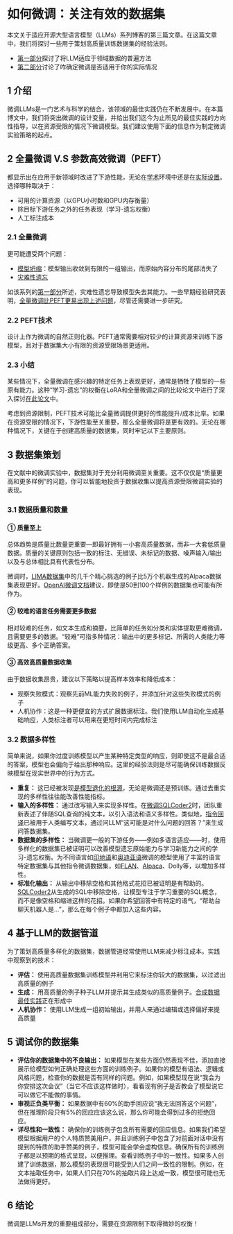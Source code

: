 # 如何微调：关注有效的数据集

本文关于适应开源大型语言模型（LLMs）系列博客的第三篇文章。在这篇文章中，我们将探讨一些用于策划高质量训练数据集的经验法则。

- [第一部分](http://www.javaedge.cn/md/AI/methods-adapting-large-language-models.html)探讨了将LLM适应于领域数据的普遍方法
- [第二部分](http://www.javaedge.cn/md/AI/to-fine-tune-or-not-to-fine-tune-llm.html)讨论了咋确定微调是否适用于你的实际情况

## 1 介绍

微调LLMs是一门艺术与科学的结合，该领域的最佳实践仍在不断发展中。在本篇博文中，我们将突出微调的设计变量，并给出我们迄今为止所见的最佳实践的方向性指导，以在资源受限的情况下微调模型。我们建议使用下面的信息作为制定微调实验策略的起点。

## 2 全量微调 V.S 参数高效微调（PEFT）

都显示出在应用于新领域时改进了下游性能，无论在[学术](https://arxiv.org/pdf/2312.12148.pdf)环境中还是在[实际设置](https://www.sarvam.ai/blog/announcing-openhathi-series)。选择哪种取决于：

- 可用的计算资源（以GPU小时数和GPU内存衡量）
- 除目标下游任务之外的任务表现（学习-遗忘权衡）
- 人工标注成本

### 2.1 全量微调

更可能遭受两个问题：

- [模型坍缩](https://arxiv.org/html/2402.07712v1#bib.bib21)：模型输出收敛到有限的一组输出，而原始内容分布的尾部消失了
- [灾难性遗忘](https://ar5iv.labs.arxiv.org/html/2308.08747)

如该系列的[第一部分](http://www.javaedge.cn/md/AI/methods-adapting-large-language-models.html)所述，灾难性遗忘导致模型失去其能力。一些早期经验研究表明，[全量微调比PEFT更易出现上述问题](https://arxiv.org/abs/2405.09673)，尽管还需要进一步研究。

### 2.2 PEFT技术

设计上作为微调的自然正则化器。PEFT通常需要相对较少的计算资源来训练下游模型，且对于数据集大小有限的资源受限场景更适用。

### 2.3 小结

某些情况下，全量微调在感兴趣的特定任务上表现更好，通常是牺牲了模型的一些原有能力。这种“学习-遗忘”的权衡在LoRA和全量微调之间的比较论文中进行了深入探讨[在此论文](https://arxiv.org/abs/2405.09673)中。

考虑到资源限制，PEFT技术可能比全量微调提供更好的性能提升/成本比率。如果在资源受限的情况下，下游性能至关重要，那么全量微调将是更有效的。无论在哪种情况下，关键在于创建高质量的数据集，同时牢记以下主要原则。

## 3 数据集策划

在文献中的微调实验中，数据集对于充分利用微调至关重要。这不仅仅是“质量更高和更多样例”的问题，你可以智能地投资于数据收集以提高资源受限微调实验的表现。

### 3.1 数据质量和数量

#### ① 质量至上

总体趋势是质量比数量更重要—即最好拥有一小套高质量数据，而非一大套低质量数据。质量的关键原则包括一致的标注、无错误、未标记的数据、噪声输入/输出以及与总体相比具有代表性分布。

微调时，[LIMA数据集](https://arxiv.org/abs/2305.11206)中的几千个精心挑选的例子比5万个机器生成的Alpaca数据集表现更好。[OpenAI微调文档](https://platform.openai.com/docs/guides/fine-tuning/common-use-cases)建议，即使是50到100个样例的数据集也可能有所作为。

#### ② 较难的语言任务需要更多数据

相对较难的任务，如文本生成和摘要，比简单的任务如分类和实体提取更难微调，且需要更多的数据。“较难”可指多种情况：输出中的更多标记、所需的人类能力等级更高、多个正确答案。

#### ③ 高效高质量数据收集

由于数据收集昂贵，建议以下策略以提高样本效率和降低成本：

- 观察失败模式：观察先前ML能力失败的例子，并添加针对这些失败模式的例子
- 人机协作：这是一种更便宜的方式扩展数据标注。我们使用LLM自动化生成基础响应，人类标注者可以用来在更短时间内完成标注

### 3.2 数据多样性

简单来说，如果你过度训练模型以产生某种特定类型的响应，则即使这不是最合适的答案，模型也会偏向于给出那种响应。这里的经验法则是尽可能确保训练数据反映模型在现实世界中的行为方式。

- **重复：** 这已经被发现[是模型退化的根源](https://aclanthology.org/2022.acl-long.577.pdf)，无论是微调还是预训练。通过去重实现的多样性往往能改善性能指标。
- **输入的多样性：** 通过改写输入来实现多样性。在[微调SQLCoder2](https://defog.ai/blog/sqlcoder2-technical-details/)时，团队重新表述了伴随SQL查询的纯文本，以引入语法和语义多样性。类似地，[指令回译](https://arxiv.org/abs/2308.06259)已被用于人类编写文本，通过问LLM“这可能是对什么问题的回答？”来生成问答数据集。
- **数据集的多样性：** 当微调更一般的下游任务——例如多语言适应——时，使用多样化的数据集已被证明可以改善模型遗忘原始能力与学习新能力之间的学习-遗忘权衡。为不同语言如[印地语](https://www.sarvam.ai/blog/announcing-openhathi-series)和[奥迪亚语](https://arxiv.org/pdf/2312.12624.pdf)微调的模型使用了丰富的语言特定数据集与其他指令微调数据集，如[FLAN](https://github.com/google-research/FLAN)、[Alpaca](https://github.com/tatsu-lab/stanford_alpaca)、Dolly等，以增加多样性。
- **标准化输出：** 从输出中移除空格和其他格式花招已被证明是有帮助的。[SQLCoder2](https://defog.ai/blog/sqlcoder2-technical-details/)从生成的SQL中移除空格，让模型专注于学习重要的SQL概念，而不是像空格和缩进这样的花招。如果你希望回答中有特定的语气，“帮助台聊天机器人是...”，那么在每个例子中都加入这些内容。

## 4 基于LLM的数据管道

为了策划高质量多样化的数据集，数据管道经常使用LLM来减少标注成本。实践中观察到的技术：

- **评估：** 使用高质量数据集训练模型并利用它来标注你较大的数据集，以过滤出高质量的例子
- **生成：** 用高质量的例子种子LLM并提示其生成类似的高质量例子。[合成数据最佳实践](https://arxiv.org/html/2404.07503v1)正在形成中
- **人机协作：** 使用LLM生成一组初始输出，并用人来通过编辑或选择偏好来提高质量

## 5 调试你的数据集

- **评估你的数据集中的不良输出：** 如果模型在某些方面仍然表现不佳，添加直接展示给模型如何正确处理这些方面的训练例子。如果你的模型有语法、逻辑或风格问题，检查你的数据是否有同样的问题。例如，如果模型现在说“我会为你安排这次会议”（当它不应该这样做时），看看现有例子是否教会了模型说它可以做它不能做的事情。
- **审视正负类平衡：** 如果数据中有60%的助手回应说“我无法回答这个问题”，但在推理阶段只有5%的回应应该这么说，那么你可能会得到过多的拒绝回应。
- **详尽性和一致性：** 确保你的训练例子包含所有需要的回应信息。如果我们希望模型根据用户的个人特质赞美用户，并且训练例子中包含了对前面对话中没有提到的特质的助手赞美的例子，模型可能会学会虚构信息。确保所有的训练例子都是以预期的格式呈现，以便推理。查看训练例子中的一致性。如果多人创建了训练数据，那么模型的表现很可能受到人们之间一致性的限制。例如，在文本抽取任务中，如果人们只在70%的抽取片段上达成一致，模型很可能也无法做得更好。

## 6 结论

微调是LLMs开发的重要组成部分，需要在资源限制下取得微妙的权衡！